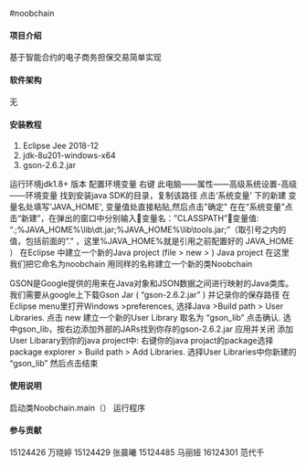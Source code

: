 #noobchain

#### 项目介绍
基于智能合约的电子商务担保交易简单实现

#### 软件架构
无

#### 安装教程

1. Eclipse Jee 2018-12
2. jdk-8u201-windows-x64
3. gson-2.6.2.jar

运行环境jdk1.8+ 版本
配置环境变量
右键 此电脑——属性——高级系统设置-高级
——环境变量
找到安装java SDK的目录，复制该路径
点击‘系统变量’ 下的新建
变量名处填写‘JAVA_HOME', 变量值处直接粘贴,然后点击"确定"
在在“系统变量”点击“新建”，在弹出的窗口中分别输入变量名：”CLASSPATH”变量值: “.;%JAVA_HOME%\lib\dt.jar;%JAVA_HOME%\lib\tools.jar;”（取引号之内的值，包括前面的”.” ，这里%JAVA_HOME%就是引用之前配置好的 JAVA_HOME ）
在Eclipse 中建立一个新的Java project
(file > new > ) Java project
在这里我们把它命名为noobchain
用同样的名称建立一个新的类Noobchain

GSON是Google提供的用来在Java对象和JSON数据之间进行映射的Java类库。
我们需要从google上下载Gson Jar ( “gson-2.6.2.jar” ) 
并记录你的保存路径
在Eclipse menu里打开Windows >preferences, 选择Java >Build path > User Libraries. 点击 new 建立一个新的User Library 取名为 “gson_lib” 点击确认. 
选中gson_lib，按右边添加外部的JARs找到你存的gson-2.6.2.jar 应用并关闭
添加User Libarary到你的java project中: 右键你的java projact的package选择 package explorer > Build path > Add Libraries. 
选择User Libraries中你新建的 “gson_lib” 然后点击结束


#### 使用说明

启动类Noobchain.main（） 运行程序

#### 参与贡献
15124426 万晓婷
15124429 张晨曦
15124485 马丽娅
16124301 范代千  	



